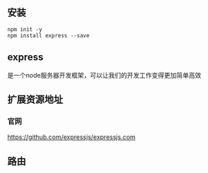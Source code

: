 ## 安装
```
npm init -y
npm install express --save
```
## express
是一个node服务器开发框架，可以让我们的开发工作变得更加简单高效

## 扩展资源地址
### 官网
https://github.com/expressjs/expressjs.com

## 路由

